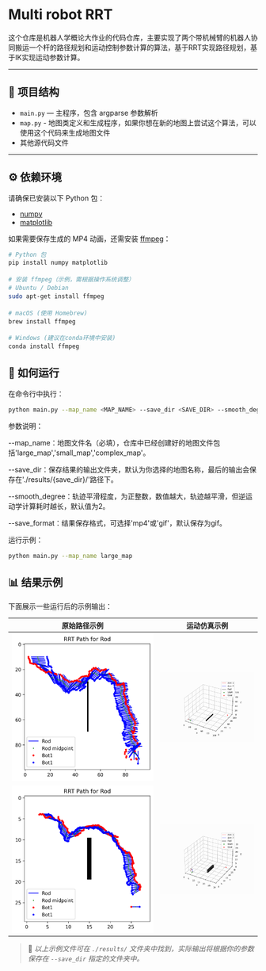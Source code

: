 # Multi robot RRT

这个仓库是机器人学概论大作业的代码仓库，主要实现了两个带机械臂的机器人协同搬运一个杆的路径规划和运动控制参数计算的算法，基于RRT实现路径规划，基于IK实现运动参数计算。

---

## 📂 项目结构

- `main.py` — 主程序，包含 argparse 参数解析
- `map.py` - 地图类定义和生成程序，如果你想在新的地图上尝试这个算法，可以使用这个代码来生成地图文件
- 其他源代码文件

---

## ⚙️ 依赖环境

请确保已安装以下 Python 包：

- [numpy](https://numpy.org/)
- [matplotlib](https://matplotlib.org/)

如果需要保存生成的 MP4 动画，还需安装 [ffmpeg](https://ffmpeg.org/)：

```bash
# Python 包
pip install numpy matplotlib

# 安装 ffmpeg（示例，需根据操作系统调整）
# Ubuntu / Debian
sudo apt-get install ffmpeg

# macOS (使用 Homebrew)
brew install ffmpeg

# Windows (建议在conda环境中安装)
conda install ffmpeg
```

## 🚀 如何运行

在命令行中执行：

```bash
python main.py --map_name <MAP_NAME> --save_dir <SAVE_DIR> --smooth_degree <SMOOTH_DEGREE> --save_format <SAVE_FORMAT>
```

参数说明：

--map_name：地图文件名（必填），仓库中已经创建好的地图文件包括'large_map','small_map','complex_map'。

--save_dir：保存结果的输出文件夹，默认为你选择的地图名称，最后的输出会保存在'./results/{save_dir}/'路径下。

--smooth_degree：轨迹平滑程度，为正整数，数值越大，轨迹越平滑，但逆运动学计算耗时越长，默认值为2。

--save_format：结果保存格式，可选择'mp4'或'gif'，默认保存为gif。

运行示例：

```bash
python main.py --map_name large_map
```

## 📊 结果示例

下面展示一些运行后的示例输出：

| 原始路径示例 | 运动仿真示例 |
| ------------ | ------------- |
| ![Original Path](./results/large_map/path.png) | ![Path Animation](./results/large_map/trace.gif) |
| ![Original Path](./results/small_map/path.png) | ![Path Animation](./results/small_map/trace.gif) |


> 📂 *以上示例文件可在 `./results/` 文件夹中找到，实际输出将根据你的参数保存在 `--save_dir` 指定的文件夹中。*

